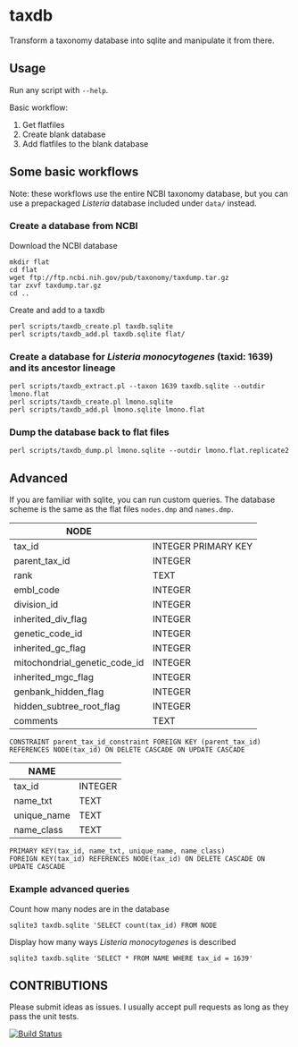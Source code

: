 # taxdb
Transform a taxonomy database into sqlite and manipulate it from there.

## Usage

Run any script with `--help`.

Basic workflow:

1. Get flatfiles
2. Create blank database
3. Add flatfiles to the blank database

## Some basic workflows

Note: these workflows use the entire NCBI taxonomy database, but you can use a prepackaged
_Listeria_ database included under `data/` instead.

### Create a database from NCBI

Download the NCBI database

    mkdir flat
    cd flat
    wget ftp://ftp.ncbi.nih.gov/pub/taxonomy/taxdump.tar.gz
    tar zxvf taxdump.tar.gz
    cd ..

Create and add to a taxdb

    perl scripts/taxdb_create.pl taxdb.sqlite
    perl scripts/taxdb_add.pl taxdb.sqlite flat/

### Create a database for _Listeria monocytogenes_ (taxid: 1639) and its ancestor lineage

    perl scripts/taxdb_extract.pl --taxon 1639 taxdb.sqlite --outdir lmono.flat
    perl scripts/taxdb_create.pl lmono.sqlite
    perl scripts/taxdb_add.pl lmono.sqlite lmono.flat

### Dump the database back to flat files

    perl scripts/taxdb_dump.pl lmono.sqlite --outdir lmono.flat.replicate2

## Advanced

If you are familiar with sqlite, you can run custom queries.
The database scheme is the same as the flat files `nodes.dmp` and `names.dmp`.

|**NODE**| |
|--------|-|
|tax\_id |INTEGER  PRIMARY KEY|
|parent\_tax\_id|INTEGER|
|rank    |TEXT|
|embl\_code|INTEGER|
|division\_id|INTEGER|
|inherited\_div\_flag|INTEGER|
|genetic\_code\_id|INTEGER|
|inherited\_gc\_flag|INTEGER|
|mitochondrial\_genetic\_code\_id|INTEGER|
|inherited\_mgc\_flag|INTEGER|
|genbank\_hidden\_flag|INTEGER|
|hidden\_subtree\_root\_flag|INTEGER|
|comments|TEXT|
    CONSTRAINT parent_tax_id_constraint FOREIGN KEY (parent_tax_id) REFERENCES NODE(tax_id) ON DELETE CASCADE ON UPDATE CASCADE

|**NAME**||
|--------|-|
|tax\_id |INTEGER|
|name\_txt|TEXT|
|unique\_name|TEXT|
|name\_class|TEXT|
    PRIMARY KEY(tax_id, name_txt, unique_name, name_class)
    FOREIGN KEY(tax_id) REFERENCES NODE(tax_id) ON DELETE CASCADE ON UPDATE CASCADE

### Example advanced queries

Count how many nodes are in the database

    sqlite3 taxdb.sqlite 'SELECT count(tax_id) FROM NODE

Display how many ways _Listeria monocytogenes_ is described

    sqlite3 taxdb.sqlite 'SELECT * FROM NAME WHERE tax_id = 1639'

## CONTRIBUTIONS

Please submit ideas as issues.  I usually accept pull requests as long as they pass the unit tests.

[![Build Status](https://travis-ci.com/lskatz/taxdb.svg?branch=master)](https://travis-ci.com/lskatz/taxdb)

